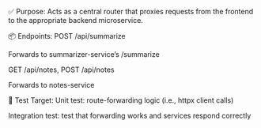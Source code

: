 ✅ Purpose:
Acts as a central router that proxies requests from the frontend to the appropriate backend microservice.

📦 Endpoints:
POST /api/summarize

Forwards to summarizer-service’s /summarize

GET /api/notes, POST /api/notes

Forwards to notes-service

🧪 Test Target:
Unit test: route-forwarding logic (i.e., httpx client calls)

Integration test: test that forwarding works and services respond correctly
